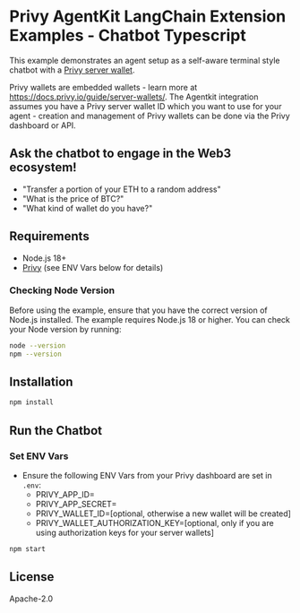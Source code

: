 # Privy AgentKit LangChain Extension Examples - Chatbot Typescript

This example demonstrates an agent setup as a self-aware terminal style chatbot with a [Privy server wallet](https://docs.privy.io/guide/server-wallets/).

Privy wallets are embedded wallets - learn more at https://docs.privy.io/guide/server-wallets/. The Agentkit integration assumes you have a Privy server wallet ID which you want to use for your agent - creation and management of Privy wallets can be done via the Privy dashboard or API.

## Ask the chatbot to engage in the Web3 ecosystem!

- "Transfer a portion of your ETH to a random address"
- "What is the price of BTC?"
- "What kind of wallet do you have?"

## Requirements

- Node.js 18+
- [Privy](https://dashboard.privy.io/apps) (see ENV Vars below for details)

### Checking Node Version

Before using the example, ensure that you have the correct version of Node.js installed. The example requires Node.js 18 or higher. You can check your Node version by running:

```bash
node --version
npm --version
```

## Installation

```bash
npm install
```

## Run the Chatbot

### Set ENV Vars

- Ensure the following ENV Vars from your Privy dashboard are set in `.env`:
  - PRIVY_APP_ID=
  - PRIVY_APP_SECRET=
  - PRIVY_WALLET_ID=[optional, otherwise a new wallet will be created]
  - PRIVY_WALLET_AUTHORIZATION_KEY=[optional, only if you are using authorization keys for your server wallets]

```bash
npm start
```

## License

Apache-2.0
